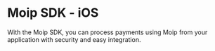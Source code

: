 # Moip SDK - iOS

With the Moip SDK, you can process payments using Moip from your application with security and easy integration.
